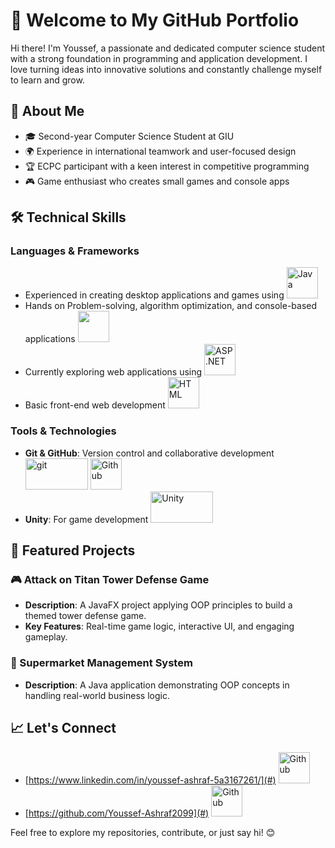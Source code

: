 # 🌟 Welcome to My GitHub Portfolio

Hi there! I'm Youssef, a passionate and dedicated computer science student with a strong foundation in programming and application development. I love turning ideas into innovative solutions and constantly challenge myself to learn and grow.

## 🚀 About Me

- 🎓 Second-year Computer Science Student at GIU
- 🌍 Experience in international teamwork and user-focused design
- 🏆 ECPC participant with a keen interest in competitive programming
- 🎮 Game enthusiast who creates small games and console apps

## 🛠️ Technical Skills

### Languages & Frameworks
-  Experienced in creating desktop applications and games using <img src="https://upload.wikimedia.org/wikipedia/en/3/30/Java_programming_language_logo.svg" alt="Java" width="50" height="50">
-  Hands on Problem-solving, algorithm optimization, and console-based applications  <img src="https://upload.wikimedia.org/wikipedia/commons/thumb/1/18/ISO_C%2B%2B_Logo.svg/800px-ISO_C%2B%2B_Logo.svg.png" width="50" height="50">
-  Currently exploring web applications using <img src="https://clipground.com/images/asp-net-logo-png-1.png" alt="ASP.NET" width="50" height="50">
-  Basic front-end web development   <img src="https://logos-download.com/wp-content/uploads/2017/07/HTML5_badge.png" alt="HTML" width="50" height="50">     
### Tools & Technologies
- **Git & GitHub**: Version control and collaborative development   <img src="https://upload.wikimedia.org/wikipedia/commons/thumb/e/e0/Git-logo.svg/1920px-Git-logo.svg.png" alt="git" width="100" height="50"> <img src="https://upload.wikimedia.org/wikipedia/commons/thumb/c/c2/GitHub_Invertocat_Logo.svg/330px-GitHub_Invertocat_Logo.svg.png" alt="Github" width="50" height="50">
- **Unity**: For game development  <img src="https://upload.wikimedia.org/wikipedia/commons/thumb/c/c4/Unity_2021.svg/1920px-Unity_2021.svg.png" alt="Unity" width="100" height="50">


## 📂 Featured Projects

### 🎮 Attack on Titan Tower Defense Game
- **Description**: A JavaFX project applying OOP principles to build a themed tower defense game.
- **Key Features**: Real-time game logic, interactive UI, and engaging gameplay.


### 🛒 Supermarket Management System
- **Description**: A Java application demonstrating OOP concepts in handling real-world business logic.


## 📈 Let's Connect
- [https://www.linkedin.com/in/youssef-ashraf-5a3167261/](#) <img src="https://www.practicepanther.com/wp-content/uploads/2016/06/linkedin-for-lawyers.png" alt="Github" width="50" height="50">
- [https://github.com/Youssef-Ashraf2099](#) <img src="https://play-lh.googleusercontent.com/PCpXdqvUWfCW1mXhH1Y_98yBpgsWxuTSTofy3NGMo9yBTATDyzVkqU580bfSln50bFU" alt="Github" width="50" height="50">

Feel free to explore my repositories, contribute, or just say hi! 😊

